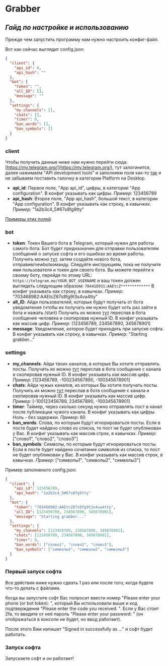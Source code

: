 # Grabber

## _Гайд по настройке и использованию_

Прежде чем запустить программу нам нужно настроить конфиг-файл.

Вот как сейчас выглядит config.json:
```json
{
  "client": {
    "api_id": 0,
    "api_hash": ""
  },
  "bot": {
    "token": "",
    "all_ID": [],
    "message": ""
  },
  "settings": {
    "my_channels": [],
    "chats": [],
    "timer": 0,
    "ban_words": [],
    "ban_symbols": []
  }
}
```

### client
Чтобы получить данные ниже нам нужно перейти сюда: 
[https://my.telegram.org/](https://my.telegram.org/), 
тут залогинится, далее нажимаем "API development tools" и заполняем поля как-то [так](https://imgur.com/a/NCCkWrY) 
и не забываем поставить галочку в категории Platform на Desktop.
 - **api_id**: Первое поле, "App api_id", цифры, в категории "App configuration". 
В конфиг указывать как цифры. _Пример:_ 123456789
 - **api_hash**: Второе поле, "App api_hash", большой текст, в категории "App configuration". 
В конфиг указывать как строку, в кавычках. _Пример:_ "1a2b3c4_5#67s8fg9tty"

[Примеры этих полей](https://imgur.com/a/NjzxOYw)
### bot
 - **token**: Токен Вашего бота в Telegram, который нужен для работы самого бота. 
Бот будет предназначен для отправки пользователям сообщений о запуске софта и его ошибках во время работы. 
Получить можно [тут](https://t.me/BotFather). затем создайте нового бота, отправив/newbotкоманду. Следуйте инструкциям, 
пока не получите имя пользователя и токен для своего бота. 
Вы можете перейти к своему боту, перейдя по этому URL: ```https://telegram.me/YOUR_BOT_USERNAME``` 
и ваш токен должен выглядеть следующим образом: ```704418931:AAEtcZ*************```
В конфиг указывать как строку, в кавычках. _Пример:_ "703468982:AAEtcZ67s8fg9t3s4va4tty"
 - **all_ID**: Айди пользователей, которые будут получать от бота уведомления 
(чтобы их получать им нужно будет хоть раз зайти в бота и нажать /start)
Получить их можно [тут](https://t.me/myidbot) переслав в бота сообщение человека и скопировав нужный ID.
В конфиг указывать как массив цифр. _Пример:_ [123456789, 234567890, 345678901]
 - **message**: Уведомление, которое будет приходить при запуске софта.
В конфиг указывать как строку, в кавычках. _Пример:_ "Starting grabber..."
### settings
 - **my_channels**: Айди твоих каналов, в которые Вы хотите отправлять посты.
Получить их можно [тут](https://t.me/myidbot) переслав в бота сообщение с канала и скопировав нужный ID.
В конфиг указывать как массив цифр. _Пример:_ [123456789, -100234567890, -100345678901]
 - **chats**: Айди чужых каналов, из которых Вы хотите получать посты.
Получить их можно [тут](https://t.me/myidbot) переслав в бота сообщение с канала и скопировав нужный ID.
В конфиг указывать как массив цифр. _Пример:_ [-100123456789, 234567890, -100345678901]
 - **timer**: Таймер, через сколько секунд нужно отправлять пост в канал после публикации чужого канала.
В конфиг указывать как цифры. Ноль - без задержки. _Пример:_ 60
 - **ban_words**: Слова, по которым будут игнорироваться посты. 
Если в посте будет найдено слово из списка, то пост не будет опубликован у Вас.
В конфиг указывать как массив строк, в кавычках. _Пример:_ ["слово1", "слово2", "слово3"]
 - **ban_symbols**: Символы, по которым будут игнорироваться посты. 
Если в посте будет найдено сочитание символов из списка, то пост не будет опубликован у Вас.
В конфиг указывать как массив строк, в кавычках. _Пример:_ ["символы1", "символы2", "символы3"]

Пример заполненого config.json:
```json
{
  "client": {
    "api_id": 123456789,
    "api_hash": "1a2b3c4_5#67s8fg9tty"
  },
  "bot": {
    "token": "703468982:AAEtcZ67s8fg9t3s4va4tty",
    "all_ID": [123456789, 234567890, 345678901],
    "message": "Starting grabber..."
  },
  "settings": {
    "my_channels": [123456789, 234567890, 345678901],
    "chats": [123456789, 234567890, 345678901],
    "timer": 0,
    "ban_words": ["слово1", "слово2", "слово3"],
    "ban_symbols": ["символы1", "символы2", "символы3"]
  }
}
```

### Первый запуск софта

Все действия ниже нужно сдеать 1 раз или после того, когда будете что-то делать с файлами. 

Когда вы запустите софт Вас попросит ввести номер "Please enter your phone (or bot token): ", 
который Вы использовали выше и код подтверждения "Please enter the code you received: ".
Если у Вас стоит 2fa, то введите от неё пароль "Please enter your password: " (он отображаться в консоли не будет, но ввод работает).

После этого Вам напишет "Signed in successfully as ..." и софт будет работать.

### Запуск софта

Запускаете софт и он работает!
